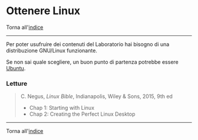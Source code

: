 # Ottenere Linux

Torna all'[indice](../toc.md)

---

Per poter usufruire dei contenuti del Laboratorio hai bisogno di una distribuzione GNU/Linux funzionante.

Se non sai quale scegliere, un buon punto di partenza potrebbe essere [Ubuntu](https://www.ubuntu-it.org/).

### Letture

> C. Negus, _Linux Bible_, Indianapolis, Wiley &amp; Sons, 2015, 9th ed
>
> - Chap 1: Starting with Linux
> - Chap 2: Creating the Perfect Linux Desktop

---

Torna all'[indice](../toc.md)
